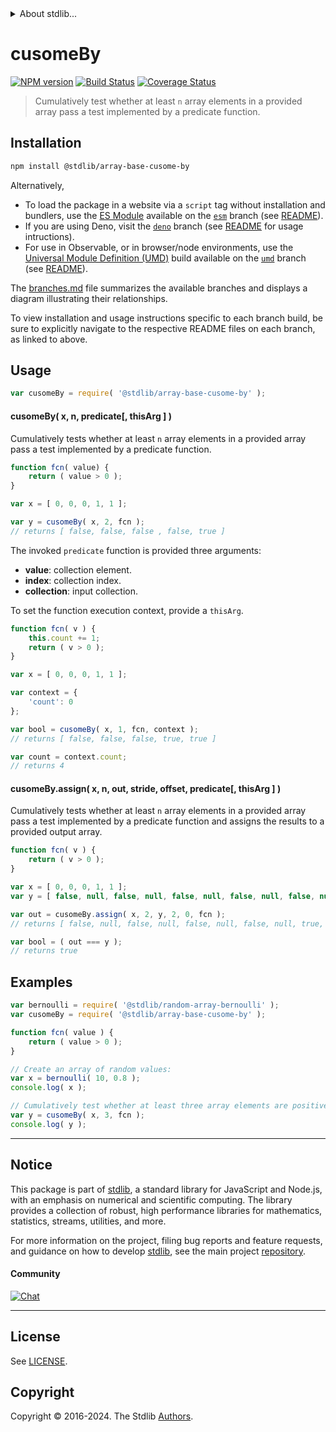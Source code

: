 <!--

@license Apache-2.0

Copyright (c) 2024 The Stdlib Authors.

Licensed under the Apache License, Version 2.0 (the "License");
you may not use this file except in compliance with the License.
You may obtain a copy of the License at

   http://www.apache.org/licenses/LICENSE-2.0

Unless required by applicable law or agreed to in writing, software
distributed under the License is distributed on an "AS IS" BASIS,
WITHOUT WARRANTIES OR CONDITIONS OF ANY KIND, either express or implied.
See the License for the specific language governing permissions and
limitations under the License.

-->


<details>
  <summary>
    About stdlib...
  </summary>
  <p>We believe in a future in which the web is a preferred environment for numerical computation. To help realize this future, we've built stdlib. stdlib is a standard library, with an emphasis on numerical and scientific computation, written in JavaScript (and C) for execution in browsers and in Node.js.</p>
  <p>The library is fully decomposable, being architected in such a way that you can swap out and mix and match APIs and functionality to cater to your exact preferences and use cases.</p>
  <p>When you use stdlib, you can be absolutely certain that you are using the most thorough, rigorous, well-written, studied, documented, tested, measured, and high-quality code out there.</p>
  <p>To join us in bringing numerical computing to the web, get started by checking us out on <a href="https://github.com/stdlib-js/stdlib">GitHub</a>, and please consider <a href="https://opencollective.com/stdlib">financially supporting stdlib</a>. We greatly appreciate your continued support!</p>
</details>

# cusomeBy

[![NPM version][npm-image]][npm-url] [![Build Status][test-image]][test-url] [![Coverage Status][coverage-image]][coverage-url] <!-- [![dependencies][dependencies-image]][dependencies-url] -->

> Cumulatively test whether at least `n` array elements in a provided array pass a test implemented by a predicate function.

<section class="installation">

## Installation

```bash
npm install @stdlib/array-base-cusome-by
```

Alternatively,

-   To load the package in a website via a `script` tag without installation and bundlers, use the [ES Module][es-module] available on the [`esm`][esm-url] branch (see [README][esm-readme]).
-   If you are using Deno, visit the [`deno`][deno-url] branch (see [README][deno-readme] for usage intructions).
-   For use in Observable, or in browser/node environments, use the [Universal Module Definition (UMD)][umd] build available on the [`umd`][umd-url] branch (see [README][umd-readme]).

The [branches.md][branches-url] file summarizes the available branches and displays a diagram illustrating their relationships.

To view installation and usage instructions specific to each branch build, be sure to explicitly navigate to the respective README files on each branch, as linked to above.

</section>

<section class="usage">

## Usage

```javascript
var cusomeBy = require( '@stdlib/array-base-cusome-by' );
```

#### cusomeBy( x, n, predicate\[, thisArg ] )

Cumulatively tests whether at least `n` array elements in a provided array pass a test implemented by a predicate function.

```javascript
function fcn( value) {
    return ( value > 0 );
}

var x = [ 0, 0, 0, 1, 1 ];

var y = cusomeBy( x, 2, fcn );
// returns [ false, false, false , false, true ]
```

The invoked `predicate` function is provided three arguments:

-   **value**: collection element.
-   **index**: collection index.
-   **collection**: input collection.

To set the function execution context, provide a `thisArg`.

```javascript
function fcn( v ) {
    this.count += 1;
    return ( v > 0 );
}

var x = [ 0, 0, 0, 1, 1 ];

var context = {
    'count': 0
};

var bool = cusomeBy( x, 1, fcn, context );
// returns [ false, false, false, true, true ]

var count = context.count;
// returns 4
```

#### cusomeBy.assign( x, n, out, stride, offset, predicate\[, thisArg ] )

Cumulatively tests whether at least `n` array elements in a provided array pass a test implemented by a predicate function and assigns the results to a provided output array.

```javascript
function fcn( v ) {
    return ( v > 0 );
}

var x = [ 0, 0, 0, 1, 1 ];
var y = [ false, null, false, null, false, null, false, null, false, null ];

var out = cusomeBy.assign( x, 2, y, 2, 0, fcn );
// returns [ false, null, false, null, false, null, false, null, true, null ]

var bool = ( out === y );
// returns true
```

</section>

<!-- /.usage -->

<section class="notes">

</section>

<!-- /.notes -->

<section class="examples">

## Examples

<!-- eslint no-undef: "error" -->

```javascript
var bernoulli = require( '@stdlib/random-array-bernoulli' );
var cusomeBy = require( '@stdlib/array-base-cusome-by' );

function fcn( value ) {
    return ( value > 0 );
}

// Create an array of random values:
var x = bernoulli( 10, 0.8 );
console.log( x );

// Cumulatively test whether at least three array elements are positive:
var y = cusomeBy( x, 3, fcn );
console.log( y );
```

</section>

<!-- /.examples -->

<!-- Section for related `stdlib` packages. Do not manually edit this section, as it is automatically populated. -->

<section class="related">

</section>

<!-- /.related -->

<!-- Section for all links. Make sure to keep an empty line after the `section` element and another before the `/section` close. -->


<section class="main-repo" >

* * *

## Notice

This package is part of [stdlib][stdlib], a standard library for JavaScript and Node.js, with an emphasis on numerical and scientific computing. The library provides a collection of robust, high performance libraries for mathematics, statistics, streams, utilities, and more.

For more information on the project, filing bug reports and feature requests, and guidance on how to develop [stdlib][stdlib], see the main project [repository][stdlib].

#### Community

[![Chat][chat-image]][chat-url]

---

## License

See [LICENSE][stdlib-license].


## Copyright

Copyright &copy; 2016-2024. The Stdlib [Authors][stdlib-authors].

</section>

<!-- /.stdlib -->

<!-- Section for all links. Make sure to keep an empty line after the `section` element and another before the `/section` close. -->

<section class="links">

[npm-image]: http://img.shields.io/npm/v/@stdlib/array-base-cusome-by.svg
[npm-url]: https://npmjs.org/package/@stdlib/array-base-cusome-by

[test-image]: https://github.com/stdlib-js/array-base-cusome-by/actions/workflows/test.yml/badge.svg?branch=main
[test-url]: https://github.com/stdlib-js/array-base-cusome-by/actions/workflows/test.yml?query=branch:main

[coverage-image]: https://img.shields.io/codecov/c/github/stdlib-js/array-base-cusome-by/main.svg
[coverage-url]: https://codecov.io/github/stdlib-js/array-base-cusome-by?branch=main

<!--

[dependencies-image]: https://img.shields.io/david/stdlib-js/array-base-cusome-by.svg
[dependencies-url]: https://david-dm.org/stdlib-js/array-base-cusome-by/main

-->

[chat-image]: https://img.shields.io/gitter/room/stdlib-js/stdlib.svg
[chat-url]: https://app.gitter.im/#/room/#stdlib-js_stdlib:gitter.im

[stdlib]: https://github.com/stdlib-js/stdlib

[stdlib-authors]: https://github.com/stdlib-js/stdlib/graphs/contributors

[umd]: https://github.com/umdjs/umd
[es-module]: https://developer.mozilla.org/en-US/docs/Web/JavaScript/Guide/Modules

[deno-url]: https://github.com/stdlib-js/array-base-cusome-by/tree/deno
[deno-readme]: https://github.com/stdlib-js/array-base-cusome-by/blob/deno/README.md
[umd-url]: https://github.com/stdlib-js/array-base-cusome-by/tree/umd
[umd-readme]: https://github.com/stdlib-js/array-base-cusome-by/blob/umd/README.md
[esm-url]: https://github.com/stdlib-js/array-base-cusome-by/tree/esm
[esm-readme]: https://github.com/stdlib-js/array-base-cusome-by/blob/esm/README.md
[branches-url]: https://github.com/stdlib-js/array-base-cusome-by/blob/main/branches.md

[stdlib-license]: https://raw.githubusercontent.com/stdlib-js/array-base-cusome-by/main/LICENSE

</section>

<!-- /.links -->

